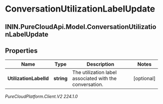 # ConversationUtilizationLabelUpdate

## ININ.PureCloudApi.Model.ConversationUtilizationLabelUpdate

## Properties

|Name | Type | Description | Notes|
|------------ | ------------- | ------------- | -------------|
| **UtilizationLabelId** | **string** | The utilization label associated with the conversation. | [optional] |



_PureCloudPlatform.Client.V2 224.1.0_
